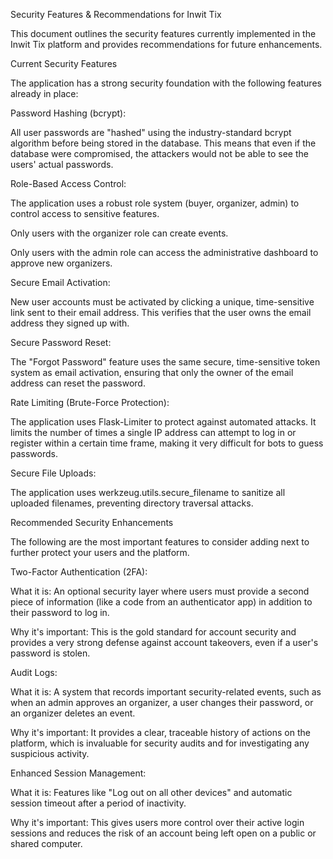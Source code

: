Security Features & Recommendations for Inwit Tix

This document outlines the security features currently implemented in the Inwit Tix platform and provides recommendations for future enhancements.

Current Security Features

The application has a strong security foundation with the following features already in place:

Password Hashing (bcrypt):

All user passwords are "hashed" using the industry-standard bcrypt algorithm before being stored in the database. This means that even if the database were compromised, the attackers would not be able to see the users' actual passwords.

Role-Based Access Control:

The application uses a robust role system (buyer, organizer, admin) to control access to sensitive features.

Only users with the organizer role can create events.

Only users with the admin role can access the administrative dashboard to approve new organizers.

Secure Email Activation:

New user accounts must be activated by clicking a unique, time-sensitive link sent to their email address. This verifies that the user owns the email address they signed up with.

Secure Password Reset:

The "Forgot Password" feature uses the same secure, time-sensitive token system as email activation, ensuring that only the owner of the email address can reset the password.

Rate Limiting (Brute-Force Protection):

The application uses Flask-Limiter to protect against automated attacks. It limits the number of times a single IP address can attempt to log in or register within a certain time frame, making it very difficult for bots to guess passwords.

Secure File Uploads:

The application uses werkzeug.utils.secure_filename to sanitize all uploaded filenames, preventing directory traversal attacks.

Recommended Security Enhancements

The following are the most important features to consider adding next to further protect your users and the platform.

Two-Factor Authentication (2FA):

What it is: An optional security layer where users must provide a second piece of information (like a code from an authenticator app) in addition to their password to log in.

Why it's important: This is the gold standard for account security and provides a very strong defense against account takeovers, even if a user's password is stolen.

Audit Logs:

What it is: A system that records important security-related events, such as when an admin approves an organizer, a user changes their password, or an organizer deletes an event.

Why it's important: It provides a clear, traceable history of actions on the platform, which is invaluable for security audits and for investigating any suspicious activity.

Enhanced Session Management:

What it is: Features like "Log out on all other devices" and automatic session timeout after a period of inactivity.

Why it's important: This gives users more control over their active login sessions and reduces the risk of an account being left open on a public or shared computer.
